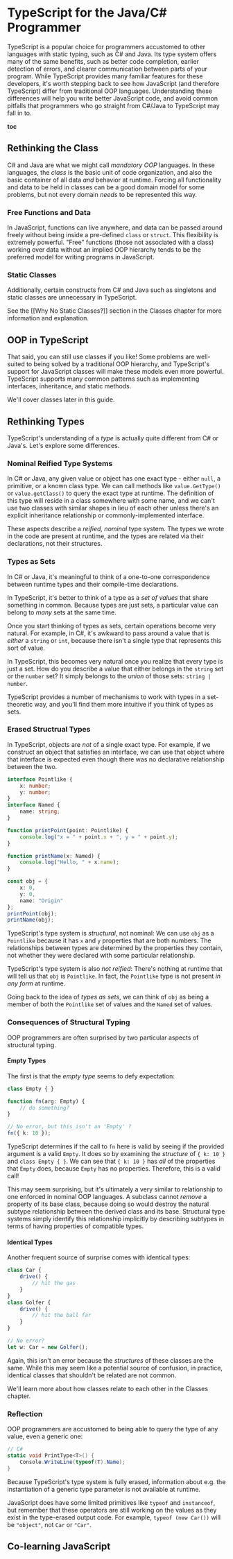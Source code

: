 # TypeScript for the Java/C# Programmer

TypeScript is a popular choice for programmers accustomed to other languages with static typing, such as C# and Java.
Its type system offers many of the same benefits, such as better code completion, earlier detection of errors, and clearer communication between parts of your program.
While TypeScript provides many familiar features for these developers, it's worth stepping back to see how JavaScript (and therefore TypeScript) differ from traditional OOP languages.
Understanding these differences will help you write better JavaScript code, and avoid common pitfalls that programmers who go straight from C#/Java to TypeScript may fall in to.

__toc__

## Rethinking the Class

C# and Java are what we might call *mandatory OOP* languages.
In these languages, the *class* is the basic unit of code organization, and also the basic container of all data *and* behavior at runtime.
Forcing all functionality and data to be held in classes can be a good domain model for some problems, but not every domain *needs* to be represented this way.

### Free Functions and Data

In JavaScript, functions can live anywhere, and data can be passed around freely without being inside a pre-defined `class` or `struct`.
This flexibility is extremely powerful.
"Free" functions (those not associated with a class) working over data without an implied OOP hierarchy tends to be the preferred model for writing programs in JavaScript.

### Static Classes

Additionally, certain constructs from C# and Java such as singletons and static classes are unnecessary in TypeScript.

See the [[Why No Static Classes?]] section in the Classes chapter for more information and explanation.

## OOP in TypeScript

That said, you can still use classes if you like!
Some problems are well-suited to being solved by a traditional OOP hierarchy, and TypeScript's support for JavaScript classes will make these models even more powerful.
TypeScript supports many common patterns such as implementing interfaces, inheritance, and static methods.

We'll cover classes later in this guide.

## Rethinking Types

TypeScript's understanding of a *type* is actually quite different from C# or Java's.
Let's explore some differences.

### Nominal Reified Type Systems

In C# or Java, any given value or object has one exact type - either `null`, a primitive, or a known class type.
We can call methods like `value.GetType()` or `value.getClass()` to query the exact type at runtime.
The definition of this type will reside in a class somewhere with some name, and we can't use two classes with similar shapes in lieu of each other unless there's an explicit inheritance relationship or commonly-implemented interface.

These aspects describe a *reified, nominal* type system.
The types we wrote in the code are present at runtime, and the types are related via their declarations, not their structures.

### Types as Sets

In C# or Java, it's meaningful to think of a one-to-one correspondence between runtime types and their compile-time declarations.

In TypeScript, it's better to think of a type as a *set of values* that share something in common.
Because types are just sets, a particular value can belong to *many* sets at the same time.

Once you start thinking of types as sets, certain operations become very natural.
For example, in C#, it's awkward to pass around a value that is *either* a `string` or `int`, because there isn't a single type that represents this sort of value.

In TypeScript, this becomes very natural once you realize that every type is just a set.
How do you describe a value that either belongs in the `string` set or the `number` set?
It simply belongs to the *union* of those sets: `string | number`.

TypeScript provides a number of mechanisms to work with types in a set-theoretic way, and you'll find them more intuitive if you think of types as sets.

### Erased Structrual Types

In TypeScript, objects are *not* of a single exact type.
For example, if we construct an object that satisfies an interface, we can use that object where that interface is expected even though there was no declarative relationship between the two.

```ts
interface Pointlike {
    x: number;
    y: number;
}
interface Named {
    name: string;
}

function printPoint(point: Pointlike) {
    console.log("x = " + point.x + ", y = " + point.y);
}

function printName(x: Named) {
    console.log("Hello, " + x.name);
}

const obj = {
    x: 0,
    y: 0,
    name: "Origin"
};
printPoint(obj);
printName(obj);
```

TypeScript's type system is *structural*, not nominal: We can use `obj` as a `Pointlike` because it has `x` and `y` properties that are both numbers.
The relationships between types are determined by the properties they contain, not whether they were declared with some particular relationship.

TypeScript's type system is also *not reified*: There's nothing at runtime that will tell us that `obj` is `Pointlike`.
In fact, the `Pointlike` type is not present *in any form* at runtime.

Going back to the idea of *types as sets*, we can think of `obj` as being a member of both the `Pointlike` set of values and the `Named` set of values.

### Consequences of Structural Typing

OOP programmers are often surprised by two particular aspects of structural typing.

#### Empty Types

The first is that the *empty type* seems to defy expectation:

```ts
class Empty { }

function fn(arg: Empty) {
    // do something?
}

// No error, but this isn't an 'Empty' ?
fn({ k: 10 });
```

TypeScript determines if the call to `fn` here is valid by seeing if the provided argument is a valid `Empty`.
It does so by examining the *structure* of `{ k: 10 }` and `class Empty { }`.
We can see that `{ k: 10 }` has *all* of the properties that `Empty` does, because `Empty` has no properties.
Therefore, this is a valid call!

This may seem surprising, but it's ultimately a very similar to relationship to one enforced in nominal OOP languages.
A subclass cannot *remove* a property of its base class, because doing so would destroy the natural subtype relationship between the derived class and its base.
Structural type systems simply identify this relationship implicitly by describing subtypes in terms of having properties of compatible types.

#### Identical Types

Another frequent source of surprise comes with identical types:

```ts
class Car {
    drive() {
        // hit the gas
    }
}
class Golfer {
    drive() {
        // hit the ball far
    }
}

// No error?
let w: Car = new Golfer();
```

Again, this isn't an error because the *structures* of these classes are the same.
While this may seem like a potential source of confusion, in practice, identical classes that shouldn't be related are not common.

We'll learn more about how classes relate to each other in the Classes chapter.

### Reflection

OOP programmers are accustomed to being able to query the type of any value, even a generic one:

```csharp
// C#
static void PrintType<T>() {
    Console.WriteLine(typeof(T).Name);
}
```

Because TypeScript's type system is fully erased, information about e.g. the instantiation of a generic type parameter is not available at runtime.

JavaScript does have some limited primitives like `typeof` and `instanceof`, but remember that these operators are still working on the values as they exist in the type-erased output code.
For example, `typeof (new Car())` will be `"object"`, not `Car` or `"Car"`.

## Co-learning JavaScript

